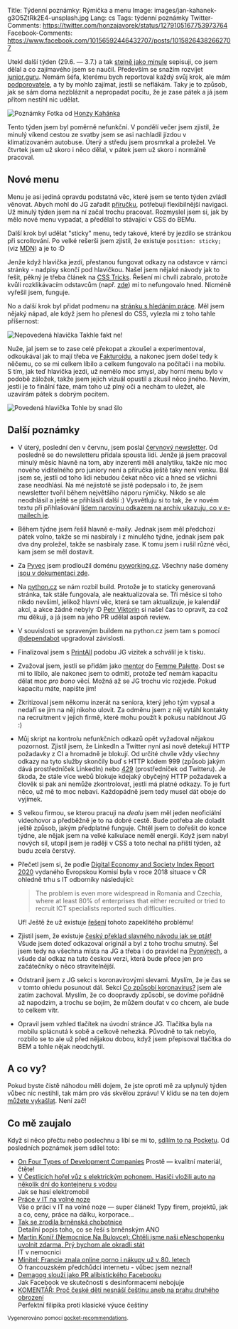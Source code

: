 Title: Týdenní poznámky: Rýmička a menu
Image: images/jan-kahanek-g3O5ZtRk2E4-unsplash.jpg
Lang: cs
Tags: týdenní poznámky
Twitter-Comments: https://twitter.com/honzajavorek/status/1279105167753973764
Facebook-Comments: https://www.facebook.com/10156592446432707/posts/10158264382662707


Utekl další týden (29.6. — 3.7.) a tak [stejně jako minule]({filename}2020-06-26_tydenni-poznamky-ladeni-robota-priprava-na-prirucku.md) sepisuji, co jsem dělal a co zajímavého jsem se naučil. Především se snažím rozvíjet [junior.guru](https://junior.guru/). Nemám šéfa, kterému bych reportoval každý svůj krok, ale mám [podporovatele](https://junior.guru/donate/), a ty by mohlo zajímat, jestli se neflákám. Taky je to způsob, jak se sám doma nezbláznit a nepropadat pocitu, že je zase pátek a já jsem přitom nestihl nic udělat.

![Poznámky]({static}/images/jan-kahanek-g3O5ZtRk2E4-unsplash.jpg)
Fotka od [Honzy Kahánka](https://unsplash.com/@honza_kahanek)

Tento týden jsem byl poměrně nefunkční. V pondělí večer jsem zjistil, že minulý víkend cestou ze svatby jsem se asi nachladil jízdou v klimatizovaném autobuse. Úterý a středu jsem prosmrkal a proležel. Ve čtvrtek jsem už skoro i něco dělal, v pátek jsem už skoro i normálně pracoval.


## Nové menu

Menu je asi jediná opravdu podstatná věc, které jsem se tento týden zvládl věnovat. Abych mohl do JG zařadit [příručku](https://junior.guru/hire-juniors/#handbook), potřebuji flexibilnější navigaci. Už minulý týden jsem na ní začal trochu pracovat. Rozmyslel jsem si, jak by mělo nové menu vypadat, a předělal to stávající v CSS do BEMu.

Další krok byl udělat "sticky" menu, tedy takové, které by jezdilo se stránkou při scrollování. Po velké rešerši jsem zjistil, že existuje `position: sticky;` (viz [MDN](https://developer.mozilla.org/en-US/docs/Web/CSS/position)) a je to :D

Jenže když hlavička jezdí, přestanou fungovat odkazy na odstavce v rámci stránky - nadpisy skončí pod hlavičkou. Našel jsem nějaké návody jak to řešit, pěkný je třeba článek na [CSS Tricks](https://css-tricks.com/hash-tag-links-padding/). Řešení mi chvíli zabralo, protože kvůli rozklikávacím odstavcům (např. [zde](https://junior.guru/learn/#python)) mi to nefungovalo hned. Nicméně vyřešil jsem, funguje.

No a další krok byl přidat podmenu na [stránku s hledáním práce](https://junior.guru/jobs/). Měl jsem nějaký nápad, ale když jsem ho přenesl do CSS, vylezla mi z toho tahle příšernost:

![Nepovedená hlavička]({static}/images/nepovedena-hlavicka.jpg)
Takhle fakt ne!

Nuže, jal jsem se to zase celé překopat a zkoušel a experimentoval, odkoukával jak to mají třeba ve [Fakturoidu](https://www.fakturoid.cz/), a nakonec jsem došel tedy k něčemu, co se mi celkem líbilo a celkem fungovalo na počítači i na mobilu. S tím, jak teď hlavička jezdí, už nemělo moc smysl, aby horní menu bylo v podobě záložek, takže jsem jejich vizuál opustil a zkusil něco jiného. Nevím, jestli je to finální fáze, mám toho už plný oči a nechám to uležet, ale uzavírám pátek s dobrým pocitem.

![Povedená hlavička]({static}/images/povedena-hlavicka.png)
Tohle by snad šlo


## Další poznámky

-   V úterý, poslední den v červnu, jsem poslal [červnový newsletter](https://us3.campaign-archive.com/?u=7d3f89ef9b2ed953ddf4ff5f6&id=ceb91d9dd9). Od posledně se do newsletteru přidala spousta lidí. Jenže já jsem pracoval minulý měsíc hlavně na tom, aby inzerenti měli analytiku, takže nic moc nového viditelného pro juniory není a příručka ještě taky není venku. Bál jsem se, jestli od toho lidi nebudou čekat něco víc a hned se všichni zase neodhlásí. Na mé nejistotě se jistě podepsalo i to, že jsem newsletter tvořil během největšího náporu rýmičky. Nikdo se ale neodhlásil a ještě se přihlásili další :) Vysvětluju si to tak, že v novém textu při přihlašování [lidem narovinu odkazem na archiv ukazuju, co v e-mailech je](http://eepurl.com/gyG8Bb).
-   Během týdne jsem řešil hlavně e-maily. Jednak jsem měl předchozí pátek volno, takže se mi nasbíraly i z minulého týdne, jednak jsem pak dva dny proležel, takže se nasbíraly zase. K tomu jsem i rušil různé věci, kam jsem se měl dostavit.
-   Za [Pyvec](https://pyvec.org/) jsem prodloužil doménu [pyworking.cz](https://pyworking.cz/). Všechny naše domény [jsou v dokumentaci zde](https://docs.pyvec.org/operations/domains.html).
-   Na [python.cz](https://github.com/pyvec/python.cz/) se nám rozbil build. Protože je to staticky generovaná stránka, tak stále fungovala, ale neaktualizovala se. Tři měsíce si toho nikdo nevšiml, jelikož hlavní věc, která se tam aktualizuje, je kalendář akcí, a akce žádné nebyly :D [Petr Viktorin](http://encukou.cz/) si našel čas to opravit, za což mu děkuji, a já jsem na jeho PR udělal aspoň review.
-   V souvislosti se spraveným buildem na python.cz jsem tam s pomocí [@dependabot](https://dependabot.com/) upgradoval závislosti.
-   Finalizoval jsem s [PrintAll](http://www.printall.cz/) podobu JG vizitek a schválil je k tisku.
-   Zvažoval jsem, jestli se přidám jako [mentor](http://bit.ly/fpmentors) do [Femme Palette](https://www.femmepalette.com/). Dost se mi to líbilo, ale nakonec jsem to odmítl, protože teď nemám kapacitu dělat moc _pro bono_ věcí. Možná až se JG trochu víc rozjede. Pokud kapacitu máte, napište jim!
-   Zkritizoval jsem někomu inzerát na seniora, který jeho tým vypsal a nedaří se jim na něj nikoho ulovit. Za odměnu jsem z něj vytáhl kontakty na recruitment v jejich firmě, které mohu použít k pokusu nabídnout JG :)
-   Můj skript na kontrolu nefunkčních odkazů opět vyžadoval nějakou pozornost. Zjistil jsem, že LinkedIn a Twitter nyní asi nově detekují HTTP požadavky z CI a hromadně je blokují. Od určité chvíle vždy všechny odkazy na tyto služby skončily buď s HTTP kódem 999 (způsob jakým dává prostředníček LinkedIn) nebo [429](https://developer.mozilla.org/en-US/docs/Web/HTTP/Status/429) (prostředníček od Twitteru). Je škoda, že stále více webů blokuje kdejaký obyčejný HTTP požadavek a člověk si pak ani nemůže zkontrolovat, jestli má platné odkazy. To je furt něco, už mě to moc nebaví. Každopádně jsem tedy musel dát oboje do vyjímek.
-   S velkou firmou, se kterou pracuji na _dealu_ jsem měl jeden neoficiální videohovor a předběžně je to na dobré cestě. Bude potřeba ale doladit ještě způsob, jakým předplatné funguje. Chtěl jsem to dořešit do konce týdne, ale nějak jsem na velké kalkulace neměl energii. Když jsem nabyl nových sil, utopil jsem je raději v CSS a toto nechal na příští týden, až budu zcela čerstvý.
-   Přečetl jsem si, že podle [Digital Economy and Society Index Report 2020](https://ec.europa.eu/digital-single-market/en/human-capital) vydaného Evropskou Komisí byla v roce 2018 situace v ČR ohledně trhu s IT odborníky následující:

    > The problem is even more widespread in Romania and Czechia, where at least 80% of enterprises that either recruited or tried to recruit ICT specialists reported such difficulties.

    Uf! Ještě že už existuje [řešení](https://junior.guru/) tohoto zapeklitého problému!

-   Zjistil jsem, že existuje [český překlad slavného návodu jak se ptát](https://www.root.cz/texty/jak-se-spravne-ptat/)! Všude jsem doteď odkazoval originál a byl z toho trochu smutný. Šel jsem tedy na všechna místa na JG a třeba i do pravidel na [Pyonýrech](https://www.facebook.com/groups/pyonieri/), a všude dal odkaz na tuto českou verzi, která bude přece jen pro začátečníky o něco stravitelnější.
-   Odstranil jsem z JG sekci s koronavirovými slevami. Myslím, že je čas se v tomto ohledu posunout dál. Sekci [Co způsobí koronavirus?](https://junior.guru/learn/#covid19) jsem ale zatím zachoval. Myslím, že co doopravdy způsobí, se dovíme pořádně až napodzim, a trochu se bojím, že můžem doufat v co chcem, ale bude to celkem vítr.
-   Opravil jsem vzhled tlačítek na úvodní stránce JG. Tlačítka byla na mobilu splácnutá k sobě a celkově nehezká. Původně to tak nebylo, rozbilo se to ale už před nějakou dobou, když jsem přepisoval tlačítka do BEM a tohle nějak neodchytil.


## A co vy?

Pokud byste čistě náhodou měli dojem, že jste oproti mě za uplynulý týden vůbec nic nestihli, tak mám pro vás skvělou zprávu! V klidu se na ten dojem [můžete vykašlat]({filename}2020-06-04_neni-to-zavod.md). Není zač!


## Co mě zaujalo

Když si něco přečtu nebo poslechnu a líbí se mi to, [sdílím to na Pocketu](https://getpocket.com/@honzajavorek). Od posledních poznámek jsem sdílel toto:

- [On Four Types of Development Companies](https://almad.blog/notes/2020/on-four-types-of-dev-companies/) Prostě — kvalitní materiál, čtěte!
- [V Čestlicích hořel vůz s elektrickým pohonem. Hasiči vložili auto na několik dní do kontejneru s vodou](https://www.irozhlas.cz/zivotni-styl/auto/pozar-elektromobilu-praha-skoda-dva-miliony-korun_2006250738_vin)<br>Jak se hasí elektromobil
- [Práce v IT na volné noze](https://navolnenoze.cz/blog/it/)<br>Vše o práci v IT na volné noze — super článek! Typy firem, projektů, jak a co, ceny, práce na dálku, korporace…
- [Tak se zrodila brněnská chobotnice](https://reportermagazin.cz/a/pLThe/tak-se-zrodilabrnenska-chobotnice)<br>Detailní popis toho, co se řeší s brněnským ANO
- [Martin Koníř (Nemocnice Na Bulovce): Chtěli jsme naši eNeschopenku uvolnit zdarma. Prý bychom ale okradli stát](https://www.lupa.cz/clanky/martin-konir-nemocnice-na-bulovce-chteli-jsme-nasi-eneschopenku-uvolnit-zdarma-pry-bychom-ale-okradli-stat/)<br>IT v nemocnici
- [Minitel: Francie znala online porno i nákupy už v 80. letech](https://finmag.penize.cz/ekonomika/417602-minitel-francie-znala-online-porno-i-nakupy-uz-v-80-letech)<br>O francouzském předchůdci internetu - vůbec jsem neznal!
- [Demagog slouží jako PR alibistického Facebooku](https://www.mediar.cz/demagog-slouzi-jako-pr-alibistickeho-facebooku/)<br>Jak Facebook ve skutečnosti s desinformacemi nebojuje
- [KOMENTÁŘ: Proč české děti nesnáší češtinu aneb na prahu druhého obrození](https://www.idnes.cz/zpravy/domaci/cesky-jazyk-cestina-vzdelavani-deti-zaci-ucitele.A200630_202921_domaci_aug)<br>Perfektní filipika proti klasické výuce češtiny

<small>Vygenerováno pomocí <a href="https://pypi.org/project/pocket-recommendations/">pocket-recommendations</a>.</small>
